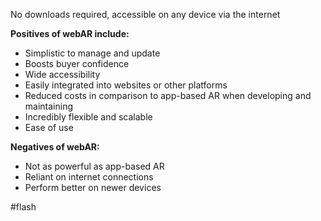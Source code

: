 No downloads required, accessible on any device via the internet 

**Positives of webAR include:**
- Simplistic to manage and update
- Boosts buyer confidence
- Wide accessibility
- Easily integrated into websites or other platforms
- Reduced costs in comparison to app-based AR when developing and maintaining
- Incredibly flexible and scalable
- Ease of use

**Negatives of webAR:**
- Not as powerful as app-based AR
- Reliant on internet connections
- Perform better on newer devices

#flash 